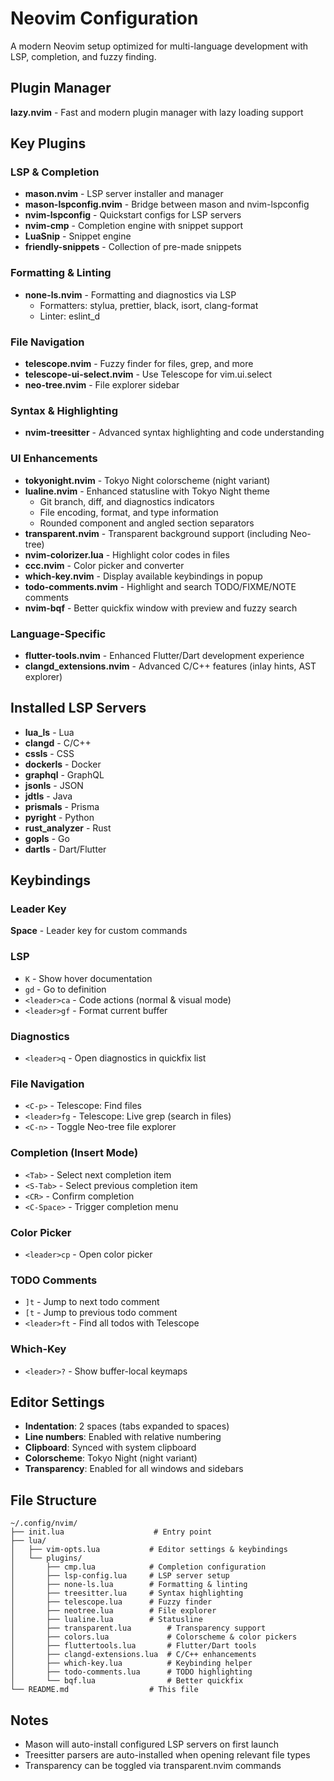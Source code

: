 # Neovim Configuration

A modern Neovim setup optimized for multi-language development with LSP, completion, and fuzzy finding.

## Plugin Manager

**lazy.nvim** - Fast and modern plugin manager with lazy loading support

## Key Plugins

### LSP & Completion
- **mason.nvim** - LSP server installer and manager
- **mason-lspconfig.nvim** - Bridge between mason and nvim-lspconfig
- **nvim-lspconfig** - Quickstart configs for LSP servers
- **nvim-cmp** - Completion engine with snippet support
- **LuaSnip** - Snippet engine
- **friendly-snippets** - Collection of pre-made snippets

### Formatting & Linting
- **none-ls.nvim** - Formatting and diagnostics via LSP
  - Formatters: stylua, prettier, black, isort, clang-format
  - Linter: eslint_d

### File Navigation
- **telescope.nvim** - Fuzzy finder for files, grep, and more
- **telescope-ui-select.nvim** - Use Telescope for vim.ui.select
- **neo-tree.nvim** - File explorer sidebar

### Syntax & Highlighting
- **nvim-treesitter** - Advanced syntax highlighting and code understanding

### UI Enhancements
- **tokyonight.nvim** - Tokyo Night colorscheme (night variant)
- **lualine.nvim** - Enhanced statusline with Tokyo Night theme
  - Git branch, diff, and diagnostics indicators
  - File encoding, format, and type information
  - Rounded component and angled section separators
- **transparent.nvim** - Transparent background support (including Neo-tree)
- **nvim-colorizer.lua** - Highlight color codes in files
- **ccc.nvim** - Color picker and converter
- **which-key.nvim** - Display available keybindings in popup
- **todo-comments.nvim** - Highlight and search TODO/FIXME/NOTE comments
- **nvim-bqf** - Better quickfix window with preview and fuzzy search

### Language-Specific
- **flutter-tools.nvim** - Enhanced Flutter/Dart development experience
- **clangd_extensions.nvim** - Advanced C/C++ features (inlay hints, AST explorer)

## Installed LSP Servers

- **lua_ls** - Lua
- **clangd** - C/C++
- **cssls** - CSS
- **dockerls** - Docker
- **graphql** - GraphQL
- **jsonls** - JSON
- **jdtls** - Java
- **prismals** - Prisma
- **pyright** - Python
- **rust_analyzer** - Rust
- **gopls** - Go
- **dartls** - Dart/Flutter

## Keybindings

### Leader Key
**Space** - Leader key for custom commands

### LSP
- `K` - Show hover documentation
- `gd` - Go to definition
- `<leader>ca` - Code actions (normal & visual mode)
- `<leader>gf` - Format current buffer

### Diagnostics
- `<leader>q` - Open diagnostics in quickfix list

### File Navigation
- `<C-p>` - Telescope: Find files
- `<leader>fg` - Telescope: Live grep (search in files)
- `<C-n>` - Toggle Neo-tree file explorer

### Completion (Insert Mode)
- `<Tab>` - Select next completion item
- `<S-Tab>` - Select previous completion item
- `<CR>` - Confirm completion
- `<C-Space>` - Trigger completion menu

### Color Picker
- `<leader>cp` - Open color picker

### TODO Comments
- `]t` - Jump to next todo comment
- `[t` - Jump to previous todo comment
- `<leader>ft` - Find all todos with Telescope

### Which-Key
- `<leader>?` - Show buffer-local keymaps

## Editor Settings

- **Indentation**: 2 spaces (tabs expanded to spaces)
- **Line numbers**: Enabled with relative numbering
- **Clipboard**: Synced with system clipboard
- **Colorscheme**: Tokyo Night (night variant)
- **Transparency**: Enabled for all windows and sidebars

## File Structure

```
~/.config/nvim/
├── init.lua                    # Entry point
├── lua/
│   ├── vim-opts.lua           # Editor settings & keybindings
│   └── plugins/
│       ├── cmp.lua            # Completion configuration
│       ├── lsp-config.lua     # LSP server setup
│       ├── none-ls.lua        # Formatting & linting
│       ├── treesitter.lua     # Syntax highlighting
│       ├── telescope.lua      # Fuzzy finder
│       ├── neotree.lua        # File explorer
│       ├── lualine.lua        # Statusline
│       ├── transparent.lua        # Transparency support
│       ├── colors.lua             # Colorscheme & color pickers
│       ├── fluttertools.lua       # Flutter/Dart tools
│       ├── clangd-extensions.lua  # C/C++ enhancements
│       ├── which-key.lua          # Keybinding helper
│       ├── todo-comments.lua      # TODO highlighting
│       └── bqf.lua                # Better quickfix
└── README.md                  # This file
```

## Notes

- Mason will auto-install configured LSP servers on first launch
- Treesitter parsers are auto-installed when opening relevant file types
- Transparency can be toggled via transparent.nvim commands
